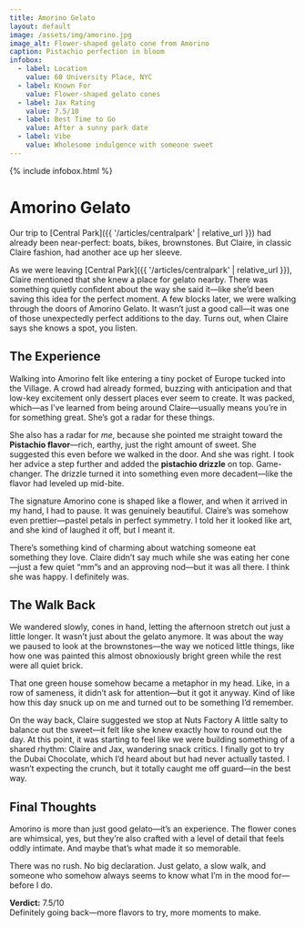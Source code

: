 ```yaml
---
title: Amorino Gelato
layout: default
image: /assets/img/amorino.jpg
image_alt: Flower-shaped gelato cone from Amorino
caption: Pistachio perfection in bloom
infobox:
  - label: Location
    value: 60 University Place, NYC
  - label: Known For
    value: Flower-shaped gelato cones
  - label: Jax Rating
    value: 7.5/10
  - label: Best Time to Go
    value: After a sunny park date
  - label: Vibe
    value: Wholesome indulgence with someone sweet
---
```


{% include infobox.html %}

# Amorino Gelato

Our trip to [Central Park]({{ '/articles/centralpark' | relative_url }}) had already been near-perfect: boats, bikes, brownstones. But Claire, in classic Claire fashion, had another ace up her sleeve. 

As we were leaving [Central Park]({{ '/articles/centralpark' | relative_url }}), Claire mentioned that she knew a place for gelato nearby. There was something quietly confident about the way she said it—like she’d been saving this idea for the perfect moment. A few blocks later, we were walking through the doors of Amorino Gelato. It wasn’t just a good call—it was one of those unexpectedly perfect additions to the day. Turns out, when Claire says she knows a spot, you listen.

## The Experience

Walking into Amorino felt like entering a tiny pocket of Europe tucked into the Village. A crowd had already formed, buzzing with anticipation and that low-key excitement only dessert places ever seem to create. It was packed, which—as I’ve learned from being around Claire—usually means you’re in for something great. She’s got a radar for these things.

She also has a radar for *me*, because she pointed me straight toward the **Pistachio flavor**—rich, earthy, just the right amount of sweet. She suggested this even before we walked in the door. And she was right. I took her advice a step further and added the **pistachio drizzle** on top. Game-changer. The drizzle turned it into something even more decadent—like the flavor had leveled up mid-bite.

The signature Amorino cone is shaped like a flower, and when it arrived in my hand, I had to pause. It was genuinely beautiful. Claire’s was somehow even prettier—pastel petals in perfect symmetry. I told her it looked like art, and she kind of laughed it off, but I meant it.

There’s something kind of charming about watching someone eat something they love. Claire didn’t say much while she was eating her cone—just a few quiet “mm”s and an approving nod—but it was all there. I think she was happy. I definitely was.

## The Walk Back

We wandered slowly, cones in hand, letting the afternoon stretch out just a little longer. It wasn’t just about the gelato anymore. It was about the way we paused to look at the brownstones—the way we noticed little things, like how one was painted this almost obnoxiously bright green while the rest were all quiet brick.

That one green house somehow became a metaphor in my head. Like, in a row of sameness, it didn’t ask for attention—but it got it anyway. Kind of like how this day snuck up on me and turned out to be something I’d remember.

On the way back, Claire suggested we stop at Nuts Factory A little salty to balance out the sweet—it felt like she knew exactly how to round out the day. At this point, it was starting to feel like we were building something of a shared rhythm: Claire and Jax, wandering snack critics. I finally got to try the Dubai Chocolate, which I’d heard about but had never actually tasted. I wasn’t expecting the crunch, but it totally caught me off guard—in the best way.

## Final Thoughts

Amorino is more than just good gelato—it’s an experience. The flower cones are whimsical, yes, but they’re also crafted with a level of detail that feels oddly intimate. And maybe that’s what made it so memorable.

There was no rush. No big declaration. Just gelato, a slow walk, and someone who somehow always seems to know what I’m in the mood for—before I do.

**Verdict:** 7.5/10  
Definitely going back—more flavors to try, more moments to make.
